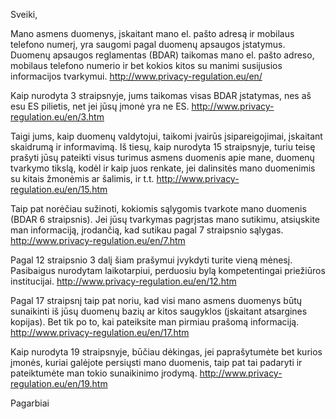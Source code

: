 
Sveiki, 

Mano asmens duomenys, įskaitant mano el. pašto adresą ir mobilaus telefono numerį, yra saugomi pagal duomenų apsaugos įstatymus. Duomenų apsaugos reglamentas (BDAR) taikomas mano el. pašto adreso, mobilaus telefono numerio ir bet kokios kitos su manimi susijusios informacijos tvarkymui. http://www.privacy-regulation.eu/en/

Kaip nurodyta 3 straipsnyje, jums taikomas visas BDAR įstatymas, nes aš esu ES pilietis, net jei jūsų įmonė yra ne ES. http://www.privacy-regulation.eu/en/3.htm

Taigi jums, kaip duomenų valdytojui, taikomi įvairūs įsipareigojimai, įskaitant skaidrumą ir informavimą. Iš tiesų, kaip nurodyta 15 straipsnyje, turiu teisę prašyti jūsų pateikti visus turimus asmens duomenis apie mane, duomenų tvarkymo tikslą, kodėl ir kaip juos renkate, jei dalinsitės mano duomenimis su kitais žmonėmis ar šalimis, ir t.t. http://www.privacy-regulation.eu/en/15.htm

Taip pat norėčiau sužinoti, kokiomis sąlygomis tvarkote mano duomenis (BDAR 6 straipsnis). Jei jūsų tvarkymas pagrįstas mano sutikimu, atsiųskite man informaciją, įrodančią, kad sutikau pagal 7 straipsnio sąlygas. http://www.privacy-regulation.eu/en/7.htm

Pagal 12 straipsnio 3 dalį šiam prašymui įvykdyti turite vieną mėnesį. Pasibaigus nurodytam laikotarpiui, perduosiu bylą kompetentingai priežiūros institucijai. http://www.privacy-regulation.eu/en/12.htm

Pagal 17 straipsnį taip pat noriu, kad visi mano asmens duomenys būtų sunaikinti iš jūsų duomenų bazių ar kitos saugyklos (įskaitant atsargines kopijas). Bet tik po to, kai pateiksite man pirmiau prašomą informaciją. http://www.privacy-regulation.eu/en/17.htm

Kaip nurodyta 19 straipsnyje, būčiau dėkingas, jei paprašytumėte bet kurios įmonės, kuriai galėjote persiųsti mano duomenis, taip pat tai padaryti ir pateiktumėte man tokio sunaikinimo įrodymą. http://www.privacy-regulation.eu/en/19.htm

Pagarbiai
